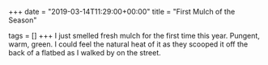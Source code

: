 +++
date = "2019-03-14T11:29:00+00:00"
title = "First Mulch of the Season"

tags = []
+++
I just smelled fresh mulch for the first time this year. Pungent, warm, green. I could feel the natural heat of it as they scooped it off the back of a flatbed as I walked by on the street. 
